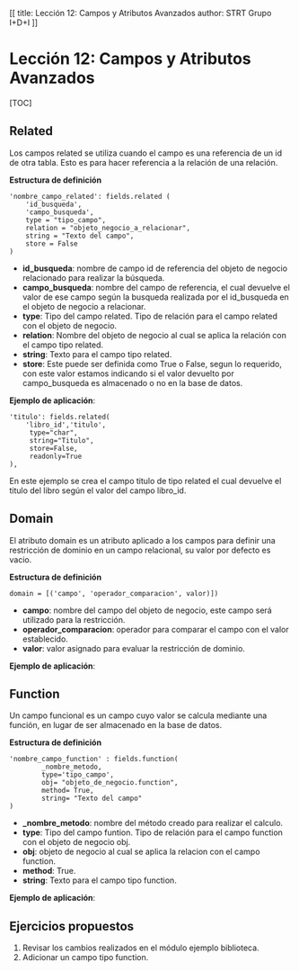 [[
title: Lección 12: Campos y Atributos Avanzados
author: STRT Grupo I+D+I
]]

Lección 12: Campos y Atributos Avanzados
========================================

[TOC]

Related
-------

Los campos related se utiliza cuando el campo es una referencia de un id de otra tabla. Esto es para hacer referencia a la relación de una relación.


**Estructura de definición**

	'nombre_campo_related': fields.related (
		'id_busqueda',
		'campo_busqueda',
		type = "tipo_campo",
		relation = "objeto_negocio_a_relacionar",
		string = "Texto del campo",
		store = False
	)

* **id_busqueda**: nombre de campo id de referencia del objeto de negocio relacionado para realizar la búsqueda.
* **campo_busqueda**: nombre del campo de referencia, el cual devuelve el valor de ese campo según la busqueda realizada por el id_busqueda en el objeto de negocio a relacionar.
* **type**: Tipo del campo related. Tipo de relación para el campo related con el objeto de negocio.
* **relation**: Nombre del objeto de negocio al cual se aplica la relación con el campo tipo related.
* **string**: Texto para el campo tipo related.
* **store**: Este puede ser definida como True o False, segun lo requerido, con este valor estamos indicando si el valor devuelto por campo_busqueda es almacenado o no en la base de datos.

**Ejemplo de aplicación**:

	'titulo': fields.related(
		'libro_id','titulo',
		 type="char",
		 string="Titulo",
		 store=False,
		 readonly=True
	),

En este ejemplo se crea el campo titulo de tipo related el cual devuelve el titulo del libro según el valor del campo libro_id.

Domain
------

El atributo domain es un atributo aplicado a los campos para definir una restricción de dominio en un campo relacional, su valor por defecto es vacio.

**Estructura de definición**

	domain = [('campo', 'operador_comparacion', valor)])

* **campo**: nombre del campo del objeto de negocio, este campo será utilizado para la restricción.
* **operador_comparacion**: operador para comparar el campo con el valor establecido.
* **valor**: valor asignado para evaluar la restricción de dominio.

**Ejemplo de aplicación**:

Function
--------

Un campo funcional es un campo cuyo valor se calcula mediante una función, en lugar de ser almacenado en la base de datos.

**Estructura de definición**

	'nombre_campo_function' : fields.function(
            _nombre_metodo,
            type='tipo_campo',
            obj= "objeto_de_negocio.function",
            method= True,
            string= "Texto del campo"
	)

* **_nombre_metodo**: nombre del método creado para realizar el calculo.
* **type**: Tipo del campo funtion. Tipo de relación para el campo function con el objeto de negocio obj.
* **obj**: objeto de negocio al cual se aplica la relacion con el campo function.
* **method**: True.
* **string**: Texto para el campo tipo function.

**Ejemplo de aplicación**:

Ejercicios propuestos
---------------------

1. Revisar los cambios realizados en el módulo ejemplo biblioteca.
1. Adicionar un campo tipo function.
